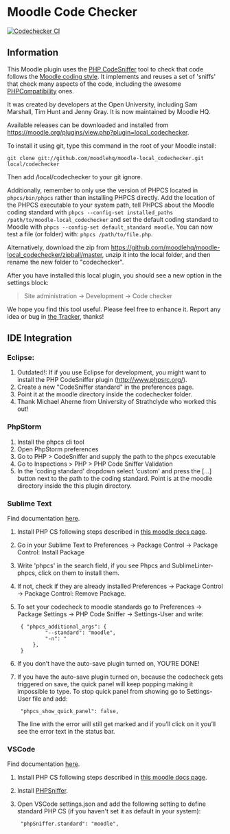 Moodle Code Checker
===================

[![Codechecker CI](https://github.com/moodlehq/moodle-local_codechecker/actions/workflows/ci.yml/badge.svg)](https://github.com/moodlehq/moodle-local_codechecker/actions/workflows/ci.yml)

Information
-----------

This Moodle plugin uses the [PHP CodeSniffer](https://github.com/squizlabs/PHP_CodeSniffer) tool to
check that code follows the [Moodle coding style](http://docs.moodle.org/dev/Coding_style). It
implements and reuses a set of 'sniffs' that check many aspects of the code,
including the awesome [PHPCompatibility](https://github.com/PHPCompatibility/PHPCompatibility) ones.

It was created by developers at the Open University, including Sam Marshall,
Tim Hunt and Jenny Gray. It is now maintained by Moodle HQ.

Available releases can be downloaded and installed from
<https://moodle.org/plugins/view.php?plugin=local_codechecker>.

To install it using git, type this command in the root of your Moodle install:

    git clone git://github.com/moodlehq/moodle-local_codechecker.git local/codechecker

Then add /local/codechecker to your git ignore.

Additionally, remember to only use the version of PHPCS located in ``phpcs/bin/phpcs`` rather than installing PHPCS directly. Add the location of the PHPCS executable to your system path, tell PHPCS about the Moodle coding standard with ``phpcs --config-set installed_paths /path/to/moodle-local_codechecker``  and set the default coding standard to Moodle with ``phpcs --config-set default_standard moodle``.  You can now test a file (or folder) with: ``phpcs /path/to/file.php``.

Alternatively, download the zip from
<https://github.com/moodlehq/moodle-local_codechecker/zipball/master>,
unzip it into the local folder, and then rename the new folder to "codechecker".

After you have installed this local plugin, you
should see a new option in the settings block:

> Site administration -> Development -> Code checker

We hope you find this tool useful. Please feel free to enhance it.
Report any idea or bug in [the Tracker](https://tracker.moodle.org/issues/?jql=project%20%3D%20CONTRIB%20AND%20component%20%3D%20%22Local%3A+Code+checker%22), thanks!


IDE Integration
---------------

### Eclipse:

1. Outdated!: If if you use Eclipse for development, you might want to install the PHP CodeSniffer plugin (http://www.phpsrc.org/).
2. Create a new "CodeSniffer standard" in the preferences page.
3. Point it at the moodle directory inside the codechecker folder.
4. Thank Michael Aherne from University of Strathclyde who worked this out!

### PhpStorm

1. Install the phpcs cli tool
2. Open PhpStorm preferences
3. Go to PHP > CodeSniffer and supply the path to the phpcs executable
4. Go to Inspections > PHP > PHP Code Sniffer Validation
5. In the 'coding standard' dropdown select 'custom' and press the [...]
   button next to the path to the coding standard. Point is at the moodle
   directory inside the this plugin directory.

### Sublime Text

Find documentation [here](https://docs.moodle.org/dev/Setting_up_Sublime2#Sublime_PHP_CS).

1. Install PHP CS following steps described in [this moodle docs page](https://docs.moodle.org/dev/CodeSniffer#Installing_PHP_CS).
2. Go in your Sublime Text to Preferences -> Package Control -> Package Control: Install Package
3. Write 'phpcs' in the search field, if you see Phpcs and SublimeLinter-phpcs, click on them to install them.
4. If not, check if they are already installed Preferences -> Package Control -> Package Control: Remove Package.
5. To set your codecheck to moodle standards go to Preferences -> Package Settings -> PHP Code Sniffer -> Settings-User and write:

        { "phpcs_additional_args": {
                "--standard": "moodle",
                "-n": "
            },
        }

6. If you don’t have the auto-save plugin turned on, YOU’RE DONE!
7. If you have the auto-save plugin turned on, because the codecheck gets triggered on save, the quick panel will keep popping making it impossible to type.
   To stop quick panel from showing go to Settings-User file and add:

        "phpcs_show_quick_panel": false,

   The line with the error will still get marked and if you’ll click on it you’ll see the error text in the status bar.

### VSCode

Find documentation [here](https://docs.moodle.org/dev/Setting_up_VSCode#PHP_CS).

1. Install PHP CS following steps described in [this moodle docs page](https://docs.moodle.org/dev/CodeSniffer#Installing_PHP_CS).
3. Install [PHPSniffer](https://marketplace.visualstudio.com/items?itemName=wongjn.php-sniffer).
2. Open VSCode settings.json and add the following setting to define standard PHP CS (if you haven't set it as default in your system):

        "phpSniffer.standard": "moodle",
